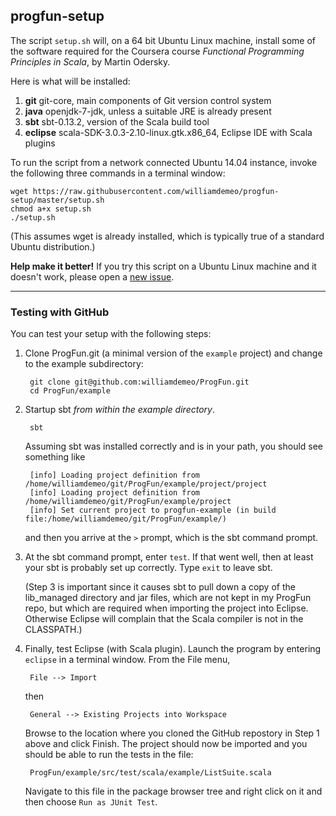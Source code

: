 ## progfun-setup

The script `setup.sh` will, on a 64 bit Ubuntu Linux machine, install some of the software
required for the Coursera course *Functional Programming Principles in Scala*, by Martin Odersky.

Here is what will be installed:

1. **git**  git-core, main components of Git version control system
2. **java** openjdk-7-jdk, unless a suitable JRE is already present
3. **sbt** sbt-0.13.2, version of the Scala build tool
4. **eclipse** scala-SDK-3.0.3-2.10-linux.gtk.x86_64, Eclipse IDE with Scala plugins

To run the script from a network connected Ubuntu 14.04 instance, invoke the following
three commands in a terminal window:

    wget https://raw.githubusercontent.com/williamdemeo/progfun-setup/master/setup.sh
	chmod a+x setup.sh
	./setup.sh

(This assumes wget is already installed, which is typically true of a standard Ubuntu distribution.)

**Help make it better!** If you try this script on a Ubuntu Linux machine and it doesn't work, please open a [new issue](https://github.com/williamdemeo/progfun-setup/issues/new).


-----------------------------------------------------------------

### Testing with GitHub

You can test your setup with the following steps:

1. Clone ProgFun.git (a minimal version of the `example` project) and change to the example subdirectory:

        git clone git@github.com:williamdemeo/ProgFun.git
		cd ProgFun/example

2. Startup sbt *from within the example directory*.

        sbt

   Assuming sbt was installed correctly and is in your path, you should see
   something like

        [info] Loading project definition from /home/williamdemeo/git/ProgFun/example/project/project
        [info] Loading project definition from /home/williamdemeo/git/ProgFun/example/project
        [info] Set current project to progfun-example (in build file:/home/williamdemeo/git/ProgFun/example/)

   and then you arrive at the `>` prompt, which is the sbt command prompt.

3. At the sbt command prompt, enter `test`. If that went well, then at least
   your sbt is probably set up correctly. Type `exit` to leave sbt.

   (Step 3 is important since it causes sbt to pull down a copy of the
   lib_managed directory and jar files, which are not kept in my ProgFun
   repo, but which are required when importing the project into
   Eclipse. Otherwise Eclipse will complain that the Scala compiler is not in
   the CLASSPATH.)

4. Finally, test Eclipse (with Scala plugin).  Launch the program by entering `eclipse` in a terminal window.
   From the File menu,

        File --> Import
		
   then

        General --> Existing Projects into Workspace

   Browse to the location where you cloned the GitHub repostory in Step 1 above
   and click Finish.  The project should now be imported and you should be able to run
   the tests in the file:

        ProgFun/example/src/test/scala/example/ListSuite.scala

   Navigate to this file in the package browser tree and right click on it and then choose `Run as JUnit Test`.
